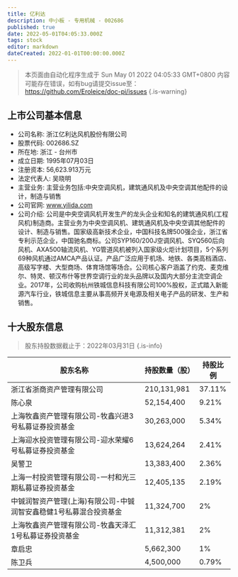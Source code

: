 ```yaml
---
title: 亿利达
description: 中小板 - 专用机械 - 002686
published: true
date: 2022-05-01T04:05:33.000Z
tags: stock
editor: markdown
dateCreated: 2022-01-01T00:00:00.000Z
---
```


> 本页面由自动化程序生成于 Sun May 01 2022 04:05:33 GMT+0800
> 内容可能存在错误，如有bug请提交issue至：https://github.com/Eroleice/doc-pi/issues
{.is-warning}

## 上市公司基本信息
- 公司名称: 浙江亿利达风机股份有限公司
- 股票代码: 002686.SZ
- 所在地: 浙江 - 台州市
- 成立日期: 1995年07月03日
- 注册资本: 56,623.913万元
- 法定代表人: 吴晓明
- 主营业务: 主营业务包括:中央空调风机，建筑通风机及中央空调其他配件的设计，制造与销售
- 公司官网: www.yilida.com
- 公司介绍: 公司是中央空调风机开发生产的龙头企业和知名的建筑通风机(工程风机)制造商。主营业务为中央空调风机、建筑通风机及中央空调其他配件的设计、制造与销售。国家级高新技术企业，中国科技名牌500强企业，浙江省专利示范企业，中国驰名商标。公司SYP160/200J空调风机、SYQ560后向风机、AXA500轴流风机、YG管道风机被列入国家级火炬计划项目，5个系列69种风机通过AMCA产品认证。产品广泛应用于机场、地铁、各类高档酒店、高级写字楼、大型商场、体育场馆等场合。公司核心客户涵盖了约克、麦克维尔、特灵、顿汉布什等世界空调行业的龙头品牌以及国内大部分主流空调企业。2017年，公司收购杭州铁城信息科技有限公司100%股权，正式踏入新能源汽车行业，铁城信息主要从事高频开关电源及相关电子产品的研发、生产和销售。


## 十大股东信息
> 股东持股数据截止于：2022年03月31日
{.is-info}

| 股东名称 | 持股数量（股） | 持股比例 |
| --- | --- | --- |
| 浙江省浙商资产管理有限公司 | 210,131,981 | 37.11% |
| 陈心泉 | 52,154,400 | 9.21% |
| 上海牧鑫资产管理有限公司-牧鑫兴进3号私募证券投资基金 | 30,263,000 | 5.34% |
| 上海迎水投资管理有限公司-迎水荣耀6号私募证券投资基金 | 13,624,264 | 2.41% |
| 吴警卫 | 13,383,400 | 2.36% |
| 上海一村投资管理有限公司-一村和光三期私募证券投资基金 | 12,405,135 | 2.19% |
| 中铖润智资产管理(上海)有限公司-中铖润智安鑫稳健1号私募混合投资基金 | 11,324,700 | 2% |
| 上海牧鑫资产管理有限公司-牧鑫天泽汇1号私募证券投资基金 | 11,312,381 | 2% |
| 章启忠 | 5,662,300 | 1% |
| 陈卫兵 | 4,500,000 | 0.79% |




